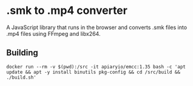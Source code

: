 # .smk to .mp4 converter

A JavaScript library that runs in the browser and converts .smk files into .mp4 files using FFmpeg and libx264.

## Building

    docker run --rm -v $(pwd):/src -it apiaryio/emcc:1.35 bash -c 'apt update && apt -y install binutils pkg-config && cd /src/build && ./build.sh'

